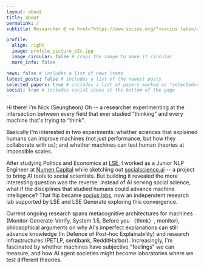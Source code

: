 ```yaml
---
layout: about
title: about
permalink: /
subtitle: Researcher @ <a href="https://www.socius.org/">socius labs</a>: Experimental Intelligence Lab

profile:
  align: right
  image: profile_picture_b2c.jpg
  image_circular: false # crops the image to make it circular
  more_info: false

news: false # includes a list of news items
latest_posts: false # includes a list of the newest posts
selected_papers: true # includes a list of papers marked as "selected={true}"
social: true # includes social icons at the bottom of the page
---
```


Hi there! I’m Nick (Seungheon) Oh -- a researcher experimenting at the intersection between every field that ever studied “thinking” and every machine that's trying to “think”. 

Basically I'm interested in two experiments: whether sciences that explained humans can improve machines (not just performance, but how they collaborate with us); and whether machines can test human theories at impossible scales. 

After studying Politics and Economics at [LSE](https://www.lse.ac.uk/), I worked as a Junior NLP Engineer at [Numen Capital](https://numencapital.com/) while sketching out [socialscience.ai](https://www.socialscience.ai) -- a project to bring AI tools to social scientists. But building it revealed the more interesting question was the reverse: instead of AI serving social science, what if the disciplines that studied humans could advance machine intelligence? That flip became [socius labs](https://socius.org), now an independent research lab supported by LSE and LSE Generate exploring this convergence.

Current ongoing research spans metacognitive architectures for machines (Monitor-Generate-Verify, System 1.5, Before you 〈think〉, monitor), philosophical arguments on why AI's imperfect explanations can still advance knowledge (In Defence of Post-hoc Explainability) and research infrastructures (PETLP, sentibank, RedditHarbor). Increasingly, I'm fascinated by whether machines have subjective "feelings" we can measure, and how AI agent societies might become laboratories where we test different theories. 